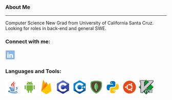 ### About Me
---
Computer Science New Grad from University of California Santa Cruz. Looking for roles in back-end and general SWE.
### Connect with me:

[![LinkedIn](https://github.com/Marko-Sanchez/Marko-Sanchez/blob/master/img/linkedin.png)][linkedin]

### Languages and Tools:

[ ![Java](https://github.com/Marko-Sanchez/Marko-Sanchez/blob/master/img/java.png)][Android]
[ ![ Android Studio](https://github.com/Marko-Sanchez/Marko-Sanchez/blob/master/img/android.png)][Android]
[ ![ Firebase ]( https://github.com/Marko-Sanchez/Marko-Sanchez/blob/master/img/firebase.png)][Android]
[ ![ C ](https://github.com/Marko-Sanchez/Marko-Sanchez/blob/master/img/c.png)][url-shortener]
![ C++](https://github.com/Marko-Sanchez/Marko-Sanchez/blob/master/img/c++.png)
[ ![MongoDB](https://github.com/Marko-Sanchez/Marko-Sanchez/blob/master/img/mongodb.png)][url-shortener]
![ python ](https://github.com/Marko-Sanchez/Marko-Sanchez/blob/master/img/python.png)
[ ![ubuntu](https://github.com/Marko-Sanchez/Marko-Sanchez/blob/master/img/ubuntu.png)][ url-shortener]
![ vim ](https://github.com/Marko-Sanchez/Marko-Sanchez/blob/master/img/vim.png)

<br />
<br />

[linkedin]: https://www.linkedin.com/in/marco-antonio-sanchez-307b8419b/
[github]: https://github.com/Marko-Sanchez
[url-shortener]: https://github.com/Marko-Sanchez/url-shortener
[Android]: https://github.com/Marko-Sanchez/MyAndroid-Apps
